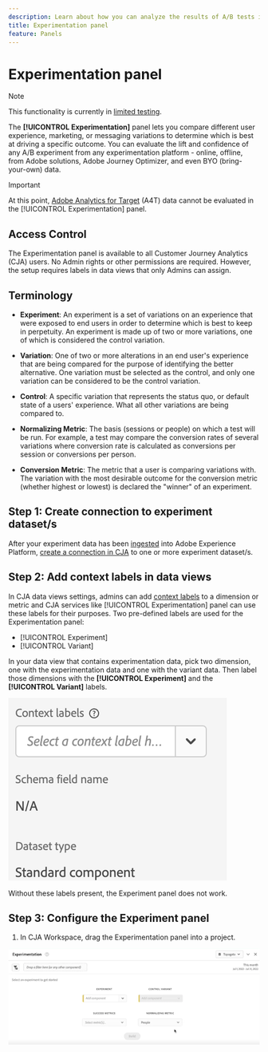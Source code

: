 ```yaml
---
description: Learn about how you can analyze the results of A/B tests in the CJA Experimentation panel.
title: Experimentation panel
feature: Panels
---
```


# Experimentation panel

>[!NOTE]
>
>This functionality is currently in [limited testing](/help/release-notes/releases.md).

The **[!UICONTROL Experimentation]** panel lets you compare different user experience, marketing, or messaging variations to determine which is best at driving a specific outcome. You can evaluate the lift and confidence of any A/B experiment from any experimentation platform - online, offline, from Adobe solutions, Adobe Journey Optimizer, and even BYO (bring-your-own) data. 

>[!IMPORTANT]
>
>At this point, [Adobe Analytics for Target](https://experienceleague.adobe.com/docs/target/using/integrate/a4t/a4t.html) (A4T) data cannot be evaluated in the [!UICONTROL Experimentation] panel.

## Access Control

The Experimentation panel is available to all Customer Journey Analytics (CJA) users. No Admin rights or other permissions are required. However, the setup requires labels in data views that only Admins can assign.

## Terminology

* **Experiment**: An experiment is a set of variations on an experience that were exposed to end users in order to determine which is best to keep in perpetuity. An experiment is made up of two or more variations, one of which is considered the control variation.

* **Variation**: One of two or more alterations in an end user's experience that are being compared for the purpose of identifying the better alternative. One variation must be selected as the control, and only one variation can be considered to be the control variation.

* **Control**: A specific variation that represents the status quo, or default state of a users' experience. What all other variations are being compared to.

* **Normalizing Metric**: The basis (sessions or people) on which a test will be run. For example, a test may compare the conversion rates of several variations where conversion rate is calculated as conversions per session or conversions per person.

* **Conversion Metric**: The metric that a user is comparing variations with. The variation with the most desirable outcome for the conversion metric (whether highest or lowest) is declared the "winner" of an experiment.

## Step 1: Create connection to experiment dataset/s

After your experiment data has been [ingested](https://experienceleague.adobe.com/docs/experience-platform/ingestion/home.html?lang=en) into Adobe Experience Platform, [create a connection in CJA](/help/connections/create-connection.md) to one or more experiment dataset/s.

## Step 2: Add context labels in data views

In CJA data views settings, admins can add [context labels](/help/data-views/component-settings/overview.md) to a dimension or metric and CJA services like [!UICONTROL Experimentation] panel can use these labels for their purposes. Two pre-defined labels are used for the Experimentation panel:

* [!UICONTROL Experiment]
* [!UICONTROL Variant]

In your data view that contains experimentation data, pick two dimension, one with the experimentation data and one with the variant data. Then label those dimensions with the **[!UICONTROL Experiment]** and the **[!UICONTROL Variant]** labels.

![context label](assets/context-label.png)

Without these labels present, the Experiment panel does not work.

## Step 3: Configure the Experiment panel

1. In CJA Workspace, drag the Experimentation panel into a project.

  ![experiment panel](assets/experiment.png)




